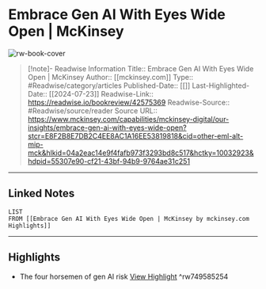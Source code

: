 # Embrace Gen AI With Eyes Wide Open | McKinsey

![rw-book-cover](https://readwise-assets.s3.amazonaws.com/media/uploaded_book_covers/profile_174804/alan-murray-the20edge-50-50.jpg)
<br>
>[!note]- Readwise Information
>Title:: Embrace Gen AI With Eyes Wide Open | McKinsey
>Author:: [[mckinsey.com]]
>Type:: #Readwise/category/articles
>Published-Date:: [[]]
>Last-Highlighted-Date:: [[2024-07-23]]
>Readwise-Link:: https://readwise.io/bookreview/42575369
>Readwise-Source:: #Readwise/source/reader
>Source URL:: https://www.mckinsey.com/capabilities/mckinsey-digital/our-insights/embrace-gen-ai-with-eyes-wide-open?stcr=E8F2B8E7DB2C4EE8AC1A16EE53819818&cid=other-eml-alt-mip-mck&hlkid=04a2eac14e9f4fafb973f3293bd8c517&hctky=10032923&hdpid=55307e90-cf21-43bf-94b9-9764ae31c251
--- 

## Linked Notes
```dataview
LIST
FROM [[Embrace Gen AI With Eyes Wide Open | McKinsey by mckinsey.com Highlights]]
```

---

## Highlights
- The four horsemen of gen AI risk [View Highlight](https://readwise.io/open/749585254) ^rw749585254
